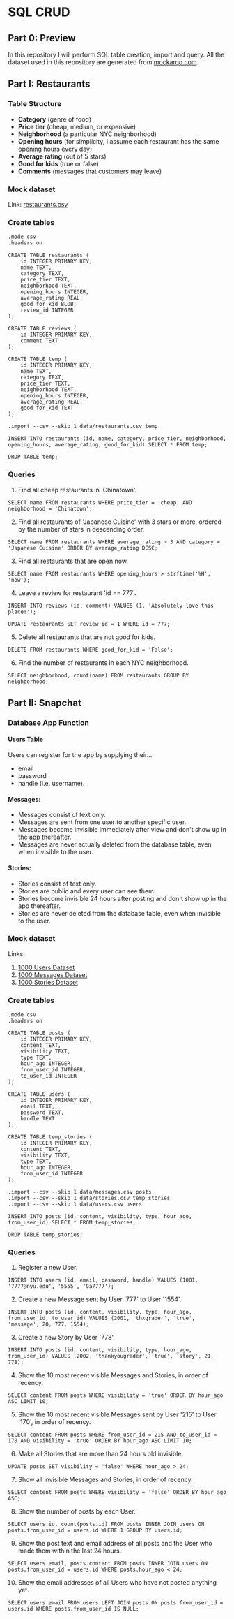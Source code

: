 # SQL CRUD

## Part 0: Preview

In this repository I will perform SQL table creation, import and query. All the dataset used in this repository are generated from [mockaroo.com](https://mockaroo.com). 

## Part I: Restaurants

### Table Structure

- **Category** (genre of food)
- **Price tier** (cheap, medium, or expensive)
- **Neighborhood** (a particular NYC neighborhood)
- **Opening hours** (for simplicity, I assume each restaurant has the same opening hours every day)
- **Average rating** (out of 5 stars)
- **Good for kids** (true or false)
- **Comments** (messages that customers may leave)

### Mock dataset
Link: [restaurants.csv](data/restaurants.csv)

### Create tables 
```
.mode csv
.headers on

CREATE TABLE restaurants (
    id INTEGER PRIMARY KEY,
    name TEXT,
    category TEXT,
    price_tier TEXT,
    neighborhood TEXT,
    opening_hours INTEGER,
    average_rating REAL,
    good_for_kid BLOB;
    review_id INTEGER
);

CREATE TABLE reviews (
    id INTEGER PRIMARY KEY,
    comment TEXT
);

CREATE TABLE temp (
    id INTEGER PRIMARY KEY,
    name TEXT,
    category TEXT,
    price_tier TEXT,
    neighborhood TEXT,
    opening_hours INTEGER,
    average_rating REAL,
    good_for_kid TEXT
);

.import --csv --skip 1 data/restaurants.csv temp

INSERT INTO restaurants (id, name, category, price_tier, neighborhood, opening_hours, average_rating, good_for_kid) SELECT * FROM temp;

DROP TABLE temp;
```

### Queries

1. Find all cheap restaurants in 'Chinatown'.
```
SELECT name FROM restaurants WHERE price_tier = 'cheap' AND neighborhood = 'Chinatown';
```

2. Find all restaurants of 'Japanese Cuisine' with 3 stars or more, ordered by the number of stars in descending order.
```
SELECT name FROM restaurants WHERE average_rating > 3 AND category = 'Japanese Cuisine' ORDER BY average_rating DESC;
```

3. Find all restaurants that are open now.
```
SELECT name FROM restaurants WHERE opening_hours > strftime('%H', 'now');
```

4. Leave a review for restaurant 'id == 777'.
```
INSERT INTO reviews (id, comment) VALUES (1, 'Absolutely love this place!');

UPDATE restaurants SET review_id = 1 WHERE id = 777;
```

5. Delete all restaurants that are not good for kids.
```
DELETE FROM restaurants WHERE good_for_kid = 'False';
```

6. Find the number of restaurants in each NYC neighborhood.
```
SELECT neighborhood, count(name) FROM restaurants GROUP BY neighborhood;
```

## Part II: Snapchat

### Database App Function

#### Users Table

Users can register for the app by supplying their...

- email
- password
- handle (i.e. username).

#### Messages:

- Messages consist of text only.
- Messages are sent from one user to another specific user.
- Messages become invisible immediately after view and don't show up in the app thereafter.
- Messages are never actually deleted from the database table, even when invisible to the user.

#### Stories:

- Stories consist of text only.
- Stories are public and every user can see them.
- Stories become invisible 24 hours after posting and don't show up in the app thereafter.
- Stories are never deleted from the database table, even when invisible to the user.

### Mock dataset

Links: 
1. [1000 Users Dataset](data/users.csv)
1. [1000 Messages Dataset](data/messages.csv)
1. [1000 Stories Dataset](data/stories.csv)

### Create tables

```
.mode csv
.headers on

CREATE TABLE posts (
    id INTEGER PRIMARY KEY,
    content TEXT,
    visibility TEXT,
    type TEXT,
    hour_ago INTEGER,
    from_user_id INTEGER,
    to_user_id INTEGER
);

CREATE TABLE users (
    id INTEGER PRIMARY KEY,
    email TEXT,
    password TEXT,
    handle TEXT
);

CREATE TABLE temp_stories (
    id INTEGER PRIMARY KEY,
    content TEXT,
    visibility TEXT,
    type TEXT,
    hour_ago INTEGER,
    from_user_id INTEGER
);

.import --csv --skip 1 data/messages.csv posts
.import --csv --skip 1 data/stories.csv temp_stories
.import --csv --skip 1 data/users.csv users

INSERT INTO posts (id, content, visibility, type, hour_ago, from_user_id) SELECT * FROM temp_stories;

DROP TABLE temp_stories;
``` 

### Queries
1. Register a new User.
```
INSERT INTO users (id, email, password, handle) VALUES (1001, '7777@nyu.edu', '5555', 'Ga7777');
```

2. Create a new Message sent by User '777' to User '1554'.
```
INSERT INTO posts (id, content, visibility, type, hour_ago, from_user_id, to_user_id) VALUES (2001, 'thxgrader', 'true', 'message', 20, 777, 1554);
```

3. Create a new Story by User '778'.
```
INSERT INTO posts (id, content, visibility, type, hour_ago, from_user_id) VALUES (2002, 'thankyougrader', 'true', 'story', 21, 778);
```

4. Show the 10 most recent visible Messages and Stories, in order of recency.
```
SELECT content FROM posts WHERE visibility = 'true' ORDER BY hour_ago ASC LIMIT 10;
```

5. Show the 10 most recent visible Messages sent by User '215' to User '170', in order of recency.
```
SELECT content FROM posts WHERE from_user_id = 215 AND to_user_id = 170 AND visibility = 'true' ORDER BY hour_ago ASC LIMIT 10;
```

6. Make all Stories that are more than 24 hours old invisible.
```
UPDATE posts SET visibility = 'false' WHERE hour_ago > 24;
```

7. Show all invisible Messages and Stories, in order of recency.
```
SELECT content FROM posts WHERE visibility = 'false' ORDER BY hour_ago ASC;
```

8. Show the number of posts by each User.
```
SELECT users.id, count(posts.id) FROM posts INNER JOIN users ON posts.from_user_id = users.id WHERE 1 GROUP BY users.id;
```

9. Show the post text and email address of all posts and the User who made them within the last 24 hours.
```
SELECT users.email, posts.content FROM posts INNER JOIN users ON posts.from_user_id = users.id WHERE posts.hour_ago < 24;
```

10. Show the email addresses of all Users who have not posted anything yet.
```
SELECT users.email FROM users LEFT JOIN posts ON posts.from_user_id = users.id WHERE posts.from_user_id IS NULL;
```